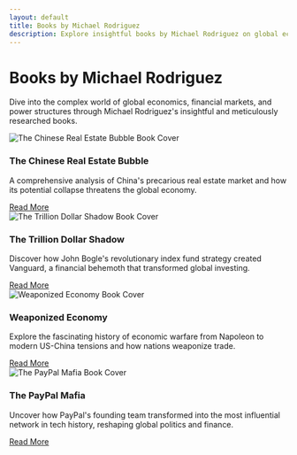 ```yaml
---
layout: default
title: Books by Michael Rodriguez
description: Explore insightful books by Michael Rodriguez on global economics, financial markets, and the hidden forces shaping our world.
---
```


# Books by Michael Rodriguez

Dive into the complex world of global economics, financial markets, and power structures through Michael Rodriguez's insightful and meticulously researched books.

<div class="book-grid">
  <div class="book-card">
    <img src="/assets/images/chinese-bubble-cover.jpg" alt="The Chinese Real Estate Bubble Book Cover">
    <div class="book-card-content">
      <h3>The Chinese Real Estate Bubble</h3>
      <p>A comprehensive analysis of China's precarious real estate market and how its potential collapse threatens the global economy.</p>
      <a href="/books/chinese-real-estate-bubble" class="btn">Read More</a>
    </div>
  </div>
  
  <div class="book-card">
    <img src="/assets/images/trillion-dollar-shadow-cover.jpg" alt="The Trillion Dollar Shadow Book Cover">
    <div class="book-card-content">
      <h3>The Trillion Dollar Shadow</h3>
      <p>Discover how John Bogle's revolutionary index fund strategy created Vanguard, a financial behemoth that transformed global investing.</p>
      <a href="/books/trillion-dollar-shadow" class="btn">Read More</a>
    </div>
  </div>
  
  <div class="book-card">
    <img src="/assets/images/weaponized-economy-cover.jpg" alt="Weaponized Economy Book Cover">
    <div class="book-card-content">
      <h3>Weaponized Economy</h3>
      <p>Explore the fascinating history of economic warfare from Napoleon to modern US-China tensions and how nations weaponize trade.</p>
      <a href="/books/weaponized-economy" class="btn">Read More</a>
    </div>
  </div>
  
  <div class="book-card">
    <img src="/assets/images/paypal-mafia-cover.jpg" alt="The PayPal Mafia Book Cover">
    <div class="book-card-content">
      <h3>The PayPal Mafia</h3>
      <p>Uncover how PayPal's founding team transformed into the most influential network in tech history, reshaping global politics and finance.</p>
      <a href="/books/paypal-mafia" class="btn">Read More</a>
    </div>
  </div>
</div>
